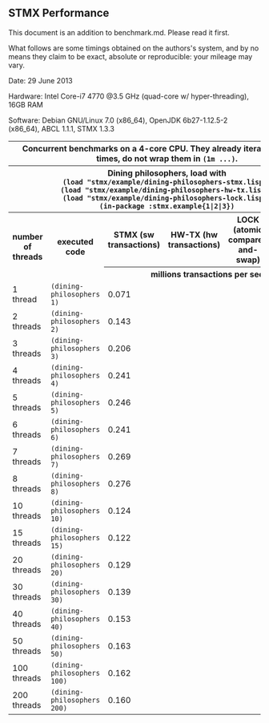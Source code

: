 STMX Performance
----------------

This document is an addition to benchmark.md. Please read it first.

What follows are some timings obtained on the authors's system, and by no means they
claim to be exact, absolute or reproducible: your mileage may vary.

Date: 29 June 2013

Hardware: Intel Core-i7 4770 @3.5 GHz (quad-core w/ hyper-threading), 16GB RAM

Software: Debian GNU/Linux 7.0 (x86_64), OpenJDK 6b27-1.12.5-2 (x86_64),
          ABCL 1.1.1, STMX 1.3.3

<table>
 
 <tr><th colspan="6">
       Concurrent benchmarks on a 4-core CPU. They already iterate
       ten million times, do not wrap them in <code>(1m ...)</code>.
     </th></tr>

 <tr><th colspan="6">
       Dining philosophers, load with<br>
       <code>(load "stmx/example/dining-philosophers-stmx.lisp")</code><br>
       <code>(load "stmx/example/dining-philosophers-hw-tx.lisp")</code><br>
       <code>(load "stmx/example/dining-philosophers-lock.lisp")</code><br>
       <code>(in-package :stmx.example{1|2|3})</code>
     </th></tr>

 <tr><th rowspan="2"><b>number of threads</b></th>
     <th rowspan="2"><b>executed code</b></th>
     <th><b>STMX (sw transactions)</b></th>
     <th><b>HW-TX (hw transactions)</b></th>
     <th><b>LOCK (atomic compare-and-swap)</b></th>
     <th><b>LOCK (bordeaux-threads mutex)</b></th></tr>

 <tr><th colspan="4"><b>millions transactions per second</b></th></tr>

 <tr><td>1 thread</td>
     <td><code>(dining-philosophers 1)</code></td>
     <td>0.071</td><td>     </td><td>     </td><td>0.575</td></tr>

 <tr><td>2 threads</td>
     <td><code>(dining-philosophers 2)</code></td>
     <td>0.143</td><td>     </td><td>     </td><td>0.558</td></tr>

 <tr><td>3 threads</td>
     <td><code>(dining-philosophers 3)</code></td>
     <td>0.206</td><td>     </td><td>     </td><td>0.561</td></tr>

 <tr><td>4 threads</td>
     <td><code>(dining-philosophers 4)</code></td>
     <td>0.241</td><td>     </td><td>     </td><td>0.698</td></tr>

 <tr><td>5 threads</td>
     <td><code>(dining-philosophers 5)</code></td>
     <td>0.246</td><td>     </td><td>     </td><td>0.803</td></tr>

 <tr><td>6 threads</td>
     <td><code>(dining-philosophers 6)</code></td>
     <td>0.241</td><td>     </td><td>     </td><td>0.954</td></tr>

 <tr><td>7 threads</td>
     <td><code>(dining-philosophers 7)</code></td>
     <td>0.269</td><td>     </td><td>     </td><td>1.096</td></tr>

 <tr><td>8 threads</td>
     <td><code>(dining-philosophers 8)</code></td>
     <td>0.276</td><td>     </td><td>     </td><td>1.209</td></tr>

 <tr><td>10 threads</td>
     <td><code>(dining-philosophers 10)</code></td>
     <td>0.124</td><td>     </td><td>     </td><td>1.424</td></tr>

 <tr><td>15 threads</td>
     <td><code>(dining-philosophers 15)</code></td>
     <td>0.122</td><td>     </td><td>     </td><td>1.845</td></tr>

 <tr><td>20 threads</td>
     <td><code>(dining-philosophers 20)</code></td>
     <td>0.129</td><td>     </td><td>     </td><td>2.048</td></tr>

 <tr><td>30 threads</td>
     <td><code>(dining-philosophers 30)</code></td>
     <td>0.139</td><td>     </td><td>     </td><td>2.130</td></tr>

 <tr><td>40 threads</td>
     <td><code>(dining-philosophers 40)</code></td>
     <td>0.153</td><td>     </td><td>     </td><td>2.154</td></tr>

 <tr><td>50 threads</td>
     <td><code>(dining-philosophers 50)</code></td>
     <td>0.163</td><td>     </td><td>     </td><td>2.160</td></tr>

 <tr><td>100 threads</td>
     <td><code>(dining-philosophers 100)</code></td>
     <td>0.162</td><td>     </td><td>     </td><td>2.156<td></tr>

 <tr><td>200 threads</td>
     <td><code>(dining-philosophers 200)</code></td>
     <td>0.160</td><td>     </td><td>     </td><td>2.164</td></tr>

</table>
